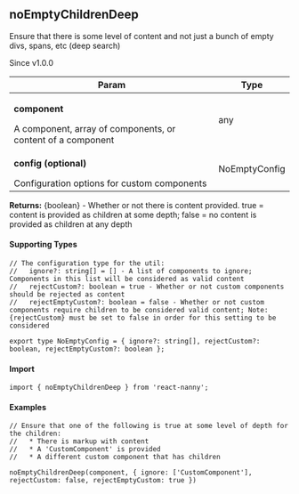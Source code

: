 

<h2>noEmptyChildrenDeep</h2>
<p>Ensure that there is some level of content and not just a bunch of empty divs, spans, etc (deep search)</p>
<p>Since v1.0.0</p>
<table>
      <thead>
      <tr>
        <th>Param</th>
        <th>Type</th></tr>
      </thead>
      <tbody><tr><td><p><b>component</b></p>A component, array of components, or content of a component</td><td>any</td></tr><tr><td><p><b>config <span>(optional)</span></b></p>Configuration options for custom components</td><td>NoEmptyConfig</td></tr></tbody>
    </table><p><b>Returns:</b> {boolean} - Whether or not there is content provided. true = content is provided as children at some depth; false = no content is provided as children at any depth</p><h4>Supporting Types</h4>

```
// The configuration type for the util:
//   ignore?: string[] = [] - A list of components to ignore; Components in this list will be considered as valid content
//   rejectCustom?: boolean = true - Whether or not custom components should be rejected as content
//   rejectEmptyCustom?: boolean = false - Whether or not custom components require children to be considered valid content; Note: {rejectCustom} must be set to false in order for this setting to be considered

export type NoEmptyConfig = { ignore?: string[], rejectCustom?: boolean, rejectEmptyCustom?: boolean };
```
  <h4>Import</h4>

```
import { noEmptyChildrenDeep } from 'react-nanny';
```

  <h4>Examples</h4>





```    
// Ensure that one of the following is true at some level of depth for the children: 
//   * There is markup with content
//   * A 'CustomComponent' is provided
//   * A different custom component that has children

noEmptyChildrenDeep(component, { ignore: ['CustomComponent'], rejectCustom: false, rejectEmptyCustom: true })
```

    